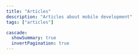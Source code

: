 ```yaml
---
title: "Articles"
description: "Articles about mobile development"
tags: ["articles"]

cascade:
  showSummary: true
  invertPagination: true
---
```


